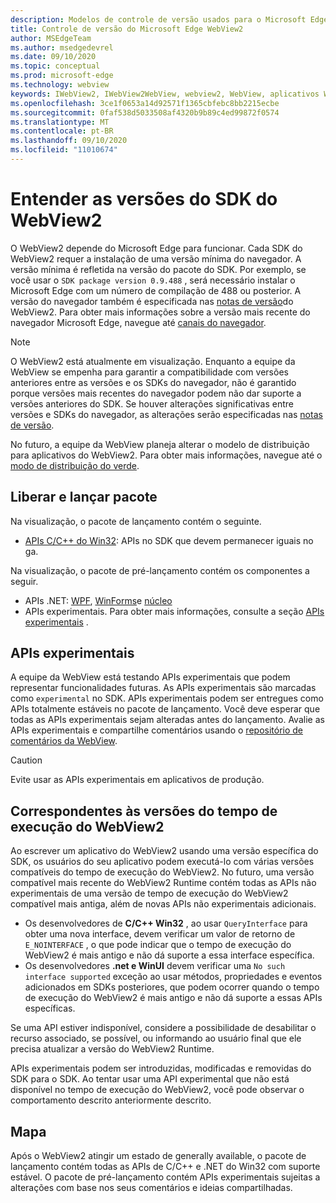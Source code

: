 ```yaml
---
description: Modelos de controle de versão usados para o Microsoft Edge WebView2
title: Controle de versão do Microsoft Edge WebView2
author: MSEdgeTeam
ms.author: msedgedevrel
ms.date: 09/10/2020
ms.topic: conceptual
ms.prod: microsoft-edge
ms.technology: webview
keywords: IWebView2, IWebView2WebView, webview2, WebView, aplicativos WPF, WPF, Edge, ICoreWebView2, ICoreWebView2Host, controle do navegador, HTML Edge
ms.openlocfilehash: 3ce1f0653a14d92571f1365cbfebc8bb2215ecbe
ms.sourcegitcommit: 0faf538d5033508af4320b9b89c4ed99872f0574
ms.translationtype: MT
ms.contentlocale: pt-BR
ms.lasthandoff: 09/10/2020
ms.locfileid: "11010674"
---
```

# Entender as versões do SDK do WebView2  

O WebView2 depende do Microsoft Edge para funcionar.  Cada SDK do WebView2 requer a instalação de uma versão mínima do navegador.  A versão mínima é refletida na versão do pacote do SDK.  Por exemplo, se você usar o `SDK package version 0.9.488` , será necessário instalar o Microsoft Edge com um número de compilação de 488 ou posterior.  A versão do navegador também é especificada nas [notas de versão][Releasenotes]do WebView2.  Para obter mais informações sobre a versão mais recente do navegador Microsoft Edge, navegue até [canais do navegador][DeployedgeChannels].  

> [!NOTE]
> O WebView2 está atualmente em visualização.  Enquanto a equipe da WebView se empenha para garantir a compatibilidade com versões anteriores entre as versões e os SDKs do navegador, não é garantido porque versões mais recentes do navegador podem não dar suporte a versões anteriores do SDK.  Se houver alterações significativas entre versões e SDKs do navegador, as alterações serão especificadas nas [notas de versão][Releasenotes].  

No futuro, a equipe da WebView planeja alterar o modelo de distribuição para aplicativos do WebView2.  Para obter mais informações, navegue até o [modo de distribuição do verde][DistributionEvergreenMode].  

## Liberar e lançar pacote  

Na visualização, o pacote de lançamento contém o seguinte.  

*   [APIs C/C++ do Win32][ReferenceWin3209622]: APIs no SDK que devem permanecer iguais no ga.  

Na visualização, o pacote de pré-lançamento contém os componentes a seguir.  

*   APIs .NET: [WPF][ReferenceWpf09515], [WinForms][ReferenceWinforms09515]e [núcleo][ReferenceDotnet09628]  
*   APIs experimentais.  Para obter mais informações, consulte a seção [APIs experimentais](#experimental-apis) .  

## APIs experimentais  

A equipe da WebView está testando APIs experimentais que podem representar funcionalidades futuras.  As APIs experimentais são marcadas como `experimental` no SDK.  APIs experimentais podem ser entregues como APIs totalmente estáveis no pacote de lançamento.  Você deve esperar que todas as APIs experimentais sejam alteradas antes do lançamento.  Avalie as APIs experimentais e compartilhe comentários usando o [repositório de comentários da WebView][GithubMicrosoftedgeWebviewfeedback].  

> [!CAUTION]
> Evite usar as APIs experimentais em aplicativos de produção.  

## Correspondentes às versões do tempo de execução do WebView2  

Ao escrever um aplicativo do WebView2 usando uma versão específica do SDK, os usuários do seu aplicativo podem executá-lo com várias versões compatíveis do tempo de execução do WebView2.  No futuro, uma versão compatível mais recente do WebView2 Runtime contém todas as APIs não experimentais de uma versão de tempo de execução do WebView2 compatível mais antiga, além de novas APIs não experimentais adicionais.  

*   Os desenvolvedores de **C/C++ Win32** , ao usar `QueryInterface` para obter uma nova interface, devem verificar um valor de retorno de `E_NOINTERFACE` , o que pode indicar que o tempo de execução do WebView2 é mais antigo e não dá suporte a essa interface específica.  
*   Os desenvolvedores **.net e WinUI** devem verificar uma `No such interface supported` exceção ao usar métodos, propriedades e eventos adicionados em SDKs posteriores, que podem ocorrer quando o tempo de execução do WebView2 é mais antigo e não dá suporte a essas APIs específicas.  

Se uma API estiver indisponível, considere a possibilidade de desabilitar o recurso associado, se possível, ou informando ao usuário final que ele precisa atualizar a versão do WebView2 Runtime.  

APIs experimentais podem ser introduzidas, modificadas e removidas do SDK para o SDK.  Ao tentar usar uma API experimental que não está disponível no tempo de execução do WebView2, você pode observar o comportamento descrito anteriormente descrito.  

## Mapa  

Após o WebView2 atingir um estado de generally available, o pacote de lançamento contém todas as APIs de C/C++ e .NET do Win32 com suporte estável.  O pacote de pré-lançamento contém APIs experimentais sujeitas a alterações com base nos seus comentários e ideias compartilhadas.  

<!--## Versioning  

After you have used a particular version of the SDK to build your app, your app may end up running with an older or newer version of installed browser binaries.  Until version 1.0.0.0 of WebView2 there may be breaking changes during updates that prevent your SDK from working with different versions of installed browser binaries.  After version 1.0.0.0, different versions of the SDK may work with different versions of the installed browser by using the following best practices.  

1.  To account for breaking changes to the API be sure to check for failure when requesting the DLL export `CreateCoreWebView2Environment` and when running `QueryInterface` on any `CoreWebView2` object.  A return value of `E_NOINTERFACE` indicates that the SDK is not compatible with the Microsoft Edge browser binaries.  
1.  Checking for failure from `QueryInterface` also accounts for cases where the SDK is newer than the version of the Microsoft Edge browser and your app attempts to use an interface of which the Microsoft Edge browser is unaware.  

1.  When an interface is unavailable, you may consider disabling the associated feature if possible, or otherwise informing your users to update their browsers.  -->  

<!--links -->

[DistributionEvergreenMode]: ./distribution.md#evergreen-distribution-mode "Modo de distribuição em verde-distribuição de aplicativos usando o WebView2 | Documentos da Microsoft"  
[ReferenceDotnet09628]: ../reference/dotnet/0-9-628-reference-webview2.md "Referência (WebView2) | Documentos da Microsoft"  
[ReferenceWinforms09515]: ../reference/winforms/0-9-515-reference-webview2.md "Referência (WebView2) | Documentos da Microsoft"  
[ReferenceWin3209622]: ../reference/win32/0-9-622-reference-webview2.md "Referência (WebView2) | Documentos da Microsoft"  
[ReferenceWpf09515]: ../reference/wpf/0-9-515-reference-webview2.md "Referência (WebView2) | Documentos da Microsoft"  
[Releasenotes]: ../releasenotes.md "Notas de versão do WebView2 SDK | Documentos da Microsoft"  

[DeployedgeChannels]: /deployedge/microsoft-edge-channels "Visão geral dos canais Microsoft Edge | Documentos da Microsoft"  

[GithubMicrosoftedgeWebviewfeedback]: https://github.com/MicrosoftEdge/WebViewFeedback "Feedback da WebView-MicrosoftEdge/WebViewFeedback | GitHub"  
